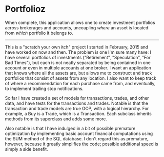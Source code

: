 Portfolioz
==========

When complete, this application allows one to create investment portfolios across brokerages and accounts, uncoupling *where* an asset is located from *which* portfolio it belongs to.

---------------------

This is a "scratch your own itch" project I started in February, 2015 and have worked on now and then. The problem is one I'm sure many have: I have several portfolios of investments ("Retirement", "Speculation", "For Bad Times"), but each is not neatly separated by being contained in one account or even in multiple accounts at one broker. I want an application that knows where all the assets are, but allows me to construct and track portfolios that consist of assets from any location. I also want to keep track of where a recommendation for each purchase came from, and eventually, to implement trailing stop notifications.

So far I have created a set of models for transactions, trades, and other data, and have tests for the transactions and trades. Notable is that the transaction and trade models are true OOP, with a logical hierarchy. For example, a Buy is a Trade, which is a Transaction. Each subclass inherits methods from its superclass and adds some more.

Also notable is that I have indulged in a bit of possible premature optimization by implementing basic account financial computations using the SUM method of the SQL database. I don't regard this as premature, however, because it greatly simplifies the code; possible additional speed is simply a side benefit.
